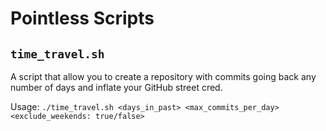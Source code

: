 # Pointless Scripts

## `time_travel.sh`
A script that allow you to create a repository with commits going back any number of days and inflate your GitHub street cred.

Usage:
`./time_travel.sh <days_in_past> <max_commits_per_day> <exclude_weekends: true/false>`
